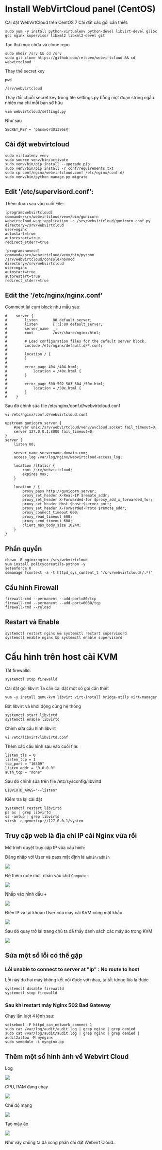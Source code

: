 # Install WebVirtCloud panel (CentOS)
Cài đặt WebVirtCloud trên CentOS 7
Cài đặt các gói cần thiết:
```
sudo yum -y install python-virtualenv python-devel libvirt-devel glibc gcc nginx supervisor libxml2 libxml2-devel git
```

Tạo thư mục chứa và clone repo
```
sudo mkdir /srv && cd /srv
sudo git clone https://github.com/retspen/webvirtcloud && cd webvirtcloud
```

Thay thế secret key
```
pwd
```
```
/srv/webvirtcloud
```
Thay đổi chuỗi secret key trong file settings.py bằng một đoạn string ngẫu nhiên mà chỉ mỗi bạn sở hữu
```
vim webvirtcloud/settings.py
```
Như sau
```
SECRET_KEY = 'password01396s@'
```
## Cài đặt webvirtcloud
```
sudo virtualenv venv
sudo source venv/bin/activate
sudo venv/bin/pip install --upgrade pip
sudo venv/bin/pip install -r conf/requirements.txt
sudo cp conf/nginx/webvirtcloud.conf /etc/nginx/conf.d/
sudo venv/bin/python manage.py migrate
```

## Edit '/etc/supervisord.conf':
Thêm đoạn sau vào cuối File:
```
[program:webvirtcloud]
command=/srv/webvirtcloud/venv/bin/gunicorn webvirtcloud.wsgi:application -c /srv/webvirtcloud/gunicorn.conf.py
directory=/srv/webvirtcloud
user=nginx
autostart=true
autorestart=true
redirect_stderr=true

[program:novncd]
command=/srv/webvirtcloud/venv/bin/python /srv/webvirtcloud/console/novncd
directory=/srv/webvirtcloud
user=nginx
autostart=true
autorestart=true
redirect_stderr=true
```
## Edit the '/etc/nginx/nginx.conf'
Comment lại cụm block như mẫu sau:
```
#    server {
#        listen       80 default_server;
#        listen       [::]:80 default_server;
#        server_name  _;
#        root         /usr/share/nginx/html;
#
#        # Load configuration files for the default server block.
#        include /etc/nginx/default.d/*.conf;
#
#        location / {
#        }
#
#        error_page 404 /404.html;
#            location = /40x.html {
#        }
#
#        error_page 500 502 503 504 /50x.html;
#            location = /50x.html {
#        }
#    }
```

Sau đó chỉnh sửa file /etc/nginx/conf.d/webvirtcloud.conf
```
vi /etc/nginx/conf.d/webvirtcloud.conf
```
```
upstream gunicorn_server {
    #server unix:/srv/webvirtcloud/venv/wvcloud.socket fail_timeout=0;
    server 127.0.0.1:8000 fail_timeout=0;
}
server {
    listen 80;

    server_name servername.domain.com;
    access_log /var/log/nginx/webvirtcloud-access_log; 

    location /static/ {
        root /srv/webvirtcloud;
        expires max;
    }

    location / {
        proxy_pass http://gunicorn_server;
        proxy_set_header X-Real-IP $remote_addr;
        proxy_set_header X-Forwarded-for $proxy_add_x_forwarded_for;
        proxy_set_header Host $host:$server_port;
        proxy_set_header X-Forwarded-Proto $remote_addr;
        proxy_connect_timeout 600;
        proxy_read_timeout 600;
        proxy_send_timeout 600;
        client_max_body_size 1024M;
    }
}
```

## Phần quyền
```
chown -R nginx:nginx /srv/webvirtcloud
yum install policycoreutils-python -y
setenforce 0
semanage fcontext -a -t httpd_sys_content_t "/srv/webvirtcloud(/.*)"
```

## Cấu hình Firewall
```
firewall-cmd --permanent --add-port=80/tcp
firewall-cmd --permanent --add-port=6080/tcp
firewall-cmd --reload
```

## Restart và Enable
```
systemctl restart nginx && systemctl restart supervisord
systemctl enable nginx && systemctl enable supervisord
```
# Cấu hình trên host cài KVM

Tắt firewalld.
```
systemctl stop firewalld  
```

Cài đặt gói libvirt
Ta cần cài đặt một số gói cần thiết
```
yum -y install qemu-kvm libvirt virt-install bridge-utils virt-manager
```
Bật libvirt và khởi động cùng hệ thống
```
systemctl start libvirtd
systemctl enable libvirtd
```

Chỉnh sửa cấu hình libvirt
```
vi /etc/libvirt/libvirtd.conf
```
Thêm các cấu hình sau vào cuối file:
```
listen_tls = 0
listen_tcp = 1
tcp_port = "16509"
listen_addr = "0.0.0.0"
auth_tcp = "none"  
```

Sau đó chỉnh sửa trên file /etc/sysconfig/libvirtd
```
LIBVIRTD_ARGS="--listen"  
```

Kiểm tra lại cài đặt
```
systemctl restart libvirtd  
ps ax | grep libvirtd  
ss -antup | grep libvirtd  
virsh -c qemu+tcp://127.0.0.1/system  
```
## Truy cập web là địa chỉ IP cài Nginx vừa rồi
Mở trình duyệt truy cập IP vừa cấu hình:



Đăng nhập với User và pass mặt định là `admin/admin`

<img src="https://i.imgur.com/Q4eV3uB.png">

Để thêm note mới, nhấn vào chữ `Computes`

<img src="https://i.imgur.com/os1q5UD.png">

Nhấp vào hình dấu +

<img src="https://i.imgur.com/ZEnQgBe.png">

Điền IP và tài khoản User của máy cài KVM cùng mật khẩu

<img src="https://i.imgur.com/LWI31NX.png">

Sau đó quay trở lại trang chủ ta đã thấy danh sách các máy ảo trong KVM

<img src="https://i.imgur.com/iRWoSXz.png">

## Sửa một số lỗi có thể gặp
### Lỗi unable to connect to server at "ip" : No route to host
Lỗi này do hai máy không kết nối được với nhau, ta tắt tường lửa là được
```
systemctl disable firewalld
systemctl stop firewalld
```

### Sau khi restart máy Nginx 502 Bad Gateway

Chạy lần lượt 4 lệnh sau:
```
setsebool -P httpd_can_network_connect 1
sudo cat /var/log/audit/audit.log | grep nginx | grep denied
sudo cat /var/log/audit/audit.log | grep nginx | grep denied | audit2allow -M mynginx
sudo semodule -i mynginx.pp
```

## Thêm một số hình ảnh về Webvirt Cloud

Log

<img src="https://i.imgur.com/YLeoXqP.png">

CPU, RAM đang chạy

<img src="https://i.imgur.com/Evq0IMa.png">

Chế độ mạng

<img src="https://i.imgur.com/x6jQvTc.png">

Tạo máy ảo

<img src="https://i.imgur.com/IFmG9AP.png">

Như vậy chúng ta đã xong phần cài đặt Webvirt Cloud..